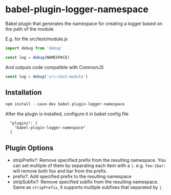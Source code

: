 # babel-plugin-logger-namespace

Babel plugin that generates the namespace for creating a logger based on the path of the module.

E.g. for file src/test/module.js
```js
import debug from 'debug'

const log = debug(NAMESPACE)
```

And outputs code compatible with CommonJS

```js
const log = debug('src:test:module')
```

## Installation

```javascript
npm install --save-dev babel-plugin-logger-namespace
```

After the plugin is installed, configure it in babel config file

```
  "plugins": [
    "babel-plugin-logger-namespace"
  ]
```

## Plugin Options

* stripPrefix?: Remove specified prefix from the resulting namespace. You can set multiple of them by separating each item with a `|`. e.g. `foo:|bar:` will remove both foo and bar from the prefix.
* prefix?: Add specified prefix to the resulting namespace
* stripSubfix?: Remove specified subfix from the resulting namespace. Same as `stripPrefix`, it supports multiple subfixes that separated by `|`.
